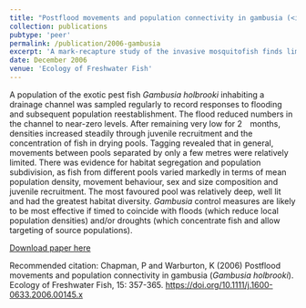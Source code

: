 ```yaml
---
title: "Postflood movements and population connectivity in gambusia (<i>Gambusia holbrooki</i>)"
collection: publications
pubtype: 'peer'
permalink: /publication/2006-gambusia
excerpt: 'A mark-recapture study of the invasive mosquitofish finds limited voluntary mixing of populations inhabiting small connected ponds, and significant susceptibility to flood events.'
date: December 2006
venue: 'Ecology of Freshwater Fish'
---
```

A population of the exotic pest fish <i>Gambusia holbrooki</i> inhabiting a drainage channel was sampled regularly to record responses to flooding and subsequent population reestablishment. The flood reduced numbers in the channel to near-zero levels. After remaining very low for 2 months, densities increased steadily through juvenile recruitment and the concentration of fish in drying pools. Tagging revealed that in general, movements between pools separated by only a few metres were relatively limited. There was evidence for habitat segregation and population subdivision, as fish from different pools varied markedly in terms of mean population density, movement behaviour, sex and size composition and juvenile recruitment. The most favoured pool was relatively deep, well lit and had the greatest habitat diversity. <i>Gambusia</i> control measures are likely to be most effective if timed to coincide with floods (which reduce local population densities) and/or droughts (which concentrate fish and allow targeting of source populations).

[Download paper here](https://onlinelibrary.wiley.com/doi/abs/10.1111/j.1600-0633.2006.00145.x)

Recommended citation: Chapman, P and Warburton, K (2006) Postflood movements and population connectivity in gambusia (<i>Gambusia holbrooki</i>). Ecology of Freshwater Fish, 15: 357-365. https://doi.org/10.1111/j.1600-0633.2006.00145.x
